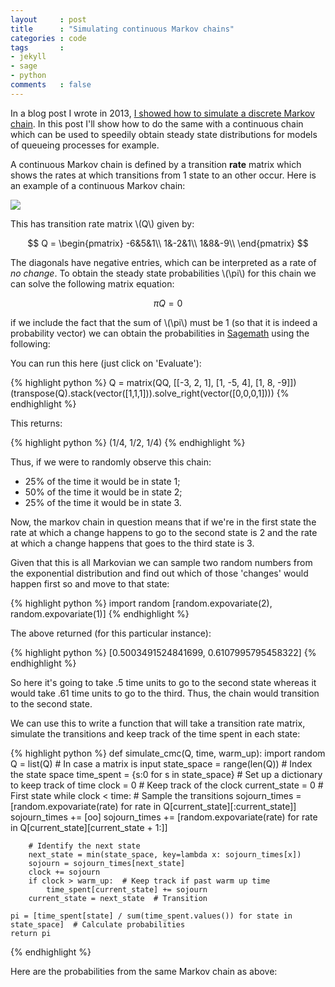 ```yaml
---
layout     : post
title      : "Simulating continuous Markov chains"
categories : code
tags       :
- jekyll
- sage
- python
comments   : false
---
```


In a blog post I wrote in 2013, [I showed how to simulate a discrete Markov
chain](http://drvinceknight.blogspot.co.uk/2013/10/pigeon-holes-markov-chains-and-sagemath.html).
In this post I'll show how to do the same with a continuous chain which can be
used to speedily obtain steady state distributions for models of queueing
processes for example.

A continuous Markov chain is defined by a transition **rate** matrix which shows
the rates at which transitions from 1 state to an other occur. Here is an
example of a continuous Markov chain:

![]({{site.baseurl}}/assets/images/continuous_markov_chain_example)

This has transition rate matrix \\(Q\\) given by:

$$
Q = \begin{pmatrix}
-6&5&1\\
1&-2&1\\
1&8&-9\\
\end{pmatrix}
$$

The diagonals have negative entries, which can be interpreted as a rate of _no
change_. To obtain the steady state probabilities \\(\pi\\) for this chain we
can solve the following matrix equation:

$$
\pi Q = 0
$$

if we include the fact that the sum of \\(\pi\\) must be 1 (so that it is indeed
a probability vector) we can obtain the probabilities in
[Sagemath](http://www.sagemath.org/) using the following:

You can run this here (just click on 'Evaluate'):

{% highlight python %}
Q = matrix(QQ, [[-3, 2, 1], [1, -5, 4], [1, 8, -9]])
(transpose(Q).stack(vector([1,1,1])).solve_right(vector([0,0,0,1])))
{% endhighlight %}

<div class="compute"><script type="text/x-sage">
Q = matrix(QQ, [[-3, 2, 1], [1, -5, 4], [1, 8, -9]])
(transpose(Q).stack(vector([1,1,1])).solve_right(vector([0,0,0,1])))
</script></div>

This returns:

{% highlight python %}
(1/4, 1/2, 1/4)
{% endhighlight %}

Thus, if we were to randomly observe this chain:

- 25% of the time it would be in state 1;
- 50% of the time it would be in state 2;
- 25% of the time it would be in state 3.

Now, the markov chain in question means that if we're in the first state the
rate at which a change happens to go to the second state is 2 and the rate at
which a change happens that goes to the third state is 3.

Given that this is all Markovian we can sample two random numbers from the
exponential distribution and find out which of those 'changes' would happen
first so and move to that state:

{% highlight python %}
import random
[random.expovariate(2), random.expovariate(1)]
{% endhighlight %}

The above returned (for this particular instance):

{% highlight python %}
[0.5003491524841699, 0.6107995795458322]
{% endhighlight %}

So here it's going to take .5 time units to go to the second state whereas it
would take .61 time units to go to the third. Thus, the chain would transition
to the second state.

We can use this to write a function that will take a transition rate matrix,
simulate the transitions and keep track of the time spent in each state:

{% highlight python %}
def simulate_cmc(Q, time, warm_up):
    import random
    Q = list(Q)  # In case a matrix is input
    state_space = range(len(Q))  # Index the state space
    time_spent = {s:0 for s in state_space}  # Set up a dictionary to keep track of time
    clock = 0  # Keep track of the clock
    current_state = 0  # First state
    while clock < time:
        # Sample the transitions
        sojourn_times = [random.expovariate(rate) for rate in Q[current_state][:current_state]]
        sojourn_times += [oo]
        sojourn_times += [random.expovariate(rate) for rate in Q[current_state][current_state + 1:]]

        # Identify the next state
        next_state = min(state_space, key=lambda x: sojourn_times[x])
        sojourn = sojourn_times[next_state]
        clock += sojourn
        if clock > warm_up:  # Keep track if past warm up time
            time_spent[current_state] += sojourn
        current_state = next_state  # Transition

    pi = [time_spent[state] / sum(time_spent.values()) for state in state_space]  # Calculate probabilities
    return pi
{% endhighlight %}

Here are the probabilities from the same Markov chain as above:

<div class="compute"><script type="text/x-sage">
def simulate_cmc(Q, time, warm_up):
    import random
    Q = list(Q)  # In case a matrix is input
    state_space = range(len(Q))  # Index the state space
    time_spent = {s:0 for s in state_space}  # Set up a dictionary to keep track of time
    clock = 0  # Keep track of the clock
    current_state = 0  # First state
    while clock < time:
        # Sample the transitions
        sojourn_times = [random.expovariate(rate) for rate in Q[current_state][:current_state]]
        sojourn_times += [oo]
        sojourn_times += [random.expovariate(rate) for rate in Q[current_state][current_state + 1:]]

        # Identify the next state
        next_state = min(state_space, key=lambda x: sojourn_times[x])
        sojourn = sojourn_times[next_state]
        clock += sojourn
        if clock > warm_up:  # Keep track if past warm up time
            time_spent[current_state] += sojourn
        current_state = next_state  # Transition

    pi = [time_spent[state] / sum(time_spent.values()) for state in state_space]  # Calculate probabilities
    return pi

Q = matrix(QQ, [[-3, 2, 1], [1, -5, 4], [1, 8, -9]])
simulate_cmc(Q, 3000, 500)
</script></div>

